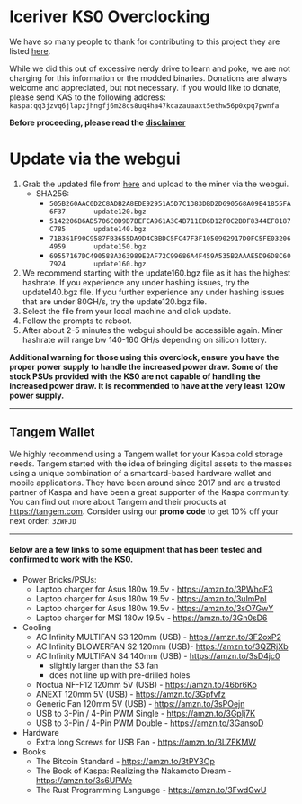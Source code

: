 # Iceriver KS0 Overclocking
We have so many people to thank for contributing to this project they are listed [here](../CONTRIBUTORS.md).  

While we did this out of excessive nerdy drive to learn and poke, we are not charging for this information or the modded binaries. Donations are always welcome and appreciated, but not necessary.  If you would like to donate, please send KAS to the following address:
`kaspa:qq3jzvq6jlapzjhngfj6m28cs8uq4ha47kcazauaaxt5ethw56p0xpq7pwnfa`

**Before proceeding, please read the [disclaimer](../DISCLAIMER.md)**

# Update via the webgui
1. Grab the updated file from [here](./files/) and upload to the miner via the webgui.
    - SHA256: 
        - `505B260AAC0D2C8ADB2A8EDE92951A5D7C1383DBD2D690568A09E41855FA6F37       update120.bgz`
        - `5142206B6AD5706C0D9D7BEFCA961A3C4B711ED6D12F0C2BDF8344EF8187C785       update140.bgz`
        - `71B361F90C9587FB3655DA9D4CBBDC5FC47F3F1050902917D0FC5FE032064959       update150.bgz`
        - `69557167DC490588A363989E2AF72C99686A4F459A535B2AAAE5D96D8C607924       update160.bgz`
2. We recommend starting with the update160.bgz file as it has the highest hashrate.  If you experience any under hashing issues, try the update140.bgz file.  If you further experience any under hashing issues that are under 80GH/s, try the update120.bgz file.
3. Select the file from your local machine and click update.
4. Follow the prompts to reboot.
5. After about 2-5 minutes the webgui should be accessible again.  Miner hashrate will range bw 140-160 GH/s depending on silicon lottery.

**Additional warning for those using this overclock, ensure you have the proper power supply to handle the increased power draw.  Some of the stock PSUs provided with the KS0 are not capable of handling the increased power draw. It is recommended to have at the very least 120w power supply.**

-----------------------------------------

## Tangem Wallet
We highly recommend using a Tangem wallet for your Kaspa cold storage needs.  Tangem started with the idea of bringing digital assets to the masses using a unique combination of a smartcard-based hardware wallet and mobile applications.  They have been around since 2017 and are a trusted partner of Kaspa and have been a great supporter of the Kaspa community.  You can find out more about Tangem and their products at https://tangem.com.  Consider using our **promo code** to get 10% off your next order: `3ZWFJD`

----------------------------

#### Below are a few links to some equipment that has been tested and confirmed to work with the KS0.
- Power Bricks/PSUs:
    - Laptop charger for Asus 180w 19.5v - https://amzn.to/3PWhoF3
    - Laptop charger for Asus 180w 19.5v - https://amzn.to/3ulmPpI
    - Laptop charger for Asus 180w 19.5v - https://amzn.to/3sO7GwY
    - Laptop charger for MSI 180w 19.5v - https://amzn.to/3Gn0sD6
- Cooling
    - AC Infinity MULTIFAN S3 120mm (USB) - https://amzn.to/3F2oxP2
    - AC Infinity BLOWERFAN S2 120mm (USB)- https://amzn.to/3QZRjXb
    - AC Infinity MULTIFAN S4 140mm (USB) - https://amzn.to/3sD4jc0
        - slightly larger than the S3 fan
        - does not line up with pre-drilled holes
    - Noctua NF-F12 120mm 5V (USB) - https://amzn.to/46br6Ko
    - ANEXT 120mm 5V (USB) - https://amzn.to/3Gpfvfz
    - Generic Fan 120mm 5V (USB) - https://amzn.to/3sPOejn
    - USB to 3-Pin / 4-Pin PWM Single - https://amzn.to/3GpIj7K
    - USB to 3-Pin / 4-Pin PWM Double - https://amzn.to/3GansoD
- Hardware
    - Extra long Screws for USB Fan - https://amzn.to/3LZFKMW
- Books
    - The Bitcoin Standard - https://amzn.to/3tPY3Op
    - The Book of Kaspa: Realizing the Nakamoto Dream - https://amzn.to/3s6UPWe
    - The Rust Programming Language - https://amzn.to/3FwdGwU